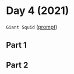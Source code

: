 # Day 4 (2021)

`Giant Squid` ([prompt](https://adventofcode.com/2021/day/4))

## Part 1

## Part 2
